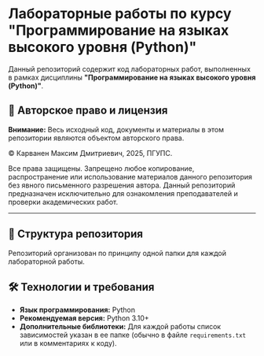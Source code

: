 # Лабораторные работы по курсу "Программирование на языках высокого уровня (Python)"

Данный репозиторий содержит код лабораторных работ, выполненных в рамках дисциплины **"Программирование на языках высокого уровня (Python)"**.

## 📄 Авторское право и лицензия

**Внимание:** Весь исходный код, документы и материалы в этом репозитории являются объектом авторского права.

© Карванен Максим Дмитриевич, 2025, ПГУПС.

Все права защищены. Запрещено любое копирование, распространение или использование материалов данного репозитория без явного письменного разрешения автора. Данный репозиторий предназначен исключительно для ознакомления преподавателей и проверки академических работ.

---

## 📁 Структура репозитория
Репозиторий организован по принципу одной папки для каждой лабораторной работы.

## 🛠 Технологии и требования

*   **Язык программирования:** Python
*   **Рекомендуемая версия:** Python 3.10+
*   **Дополнительные библиотеки:** Для каждой работы список зависимостей указан в ее папке (обычно в файле `requirements.txt` или в комментариях к коду).

